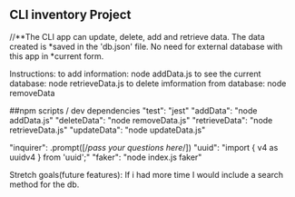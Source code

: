 ## CLI inventory Project

//**The CLI app can update, delete, add and retrieve data. The data created is *saved in the 'db.json' file. No need for external database with this app in *current form.

Instructions:
to add information: node addData.js
to see the current database: node retrieveData.js
to delete imformation from database: node removeData  

##npm scripts / dev dependencies
"test": "jest"
"addData": "node addData.js"
"deleteData": "node removeData.js"
"retrieveData": "node retrieveData.js"
"updateData": "node updateData.js"



"inquirer": .prompt([/*pass your questions here*/])
    "uuid": "import { v4 as uuidv4 } from 'uuid';"
    "faker": "node index.js faker"


Stretch goals(future features):
If i had more time I would include a search method for the db.